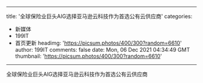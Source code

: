 
---
title: '全球保险业巨头AIG选择亚马逊云科技作为首选公有云供应商'
categories: 
 - 新媒体
 - 199IT
 - 首页更新
headimg: 'https://picsum.photos/400/300?random=6610'
author: 199IT
comments: false
date: Mon, 06 Dec 2021 04:34:49 GMT
thumbnail: 'https://picsum.photos/400/300?random=6610'
---

<div>   
全球保险业巨头AIG选择亚马逊云科技作为首选公有云供应商  
</div>
            